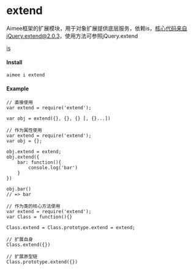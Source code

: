 # extend

Aimee框架的扩展模块，用于对象扩展提供底层服务，依赖is，核心代码来自jQuery.extend@2.0.3，使用方法可参照jQuery.extend

[is](https://github.com/Aimeejs/is)

#### Install  
```
aimee i extend
```


#### Example
```
// 直接使用
var extend = require('extend');

var obj = extend({}, {}, {} [, {}...])
```

```
// 作为属性使用
var extend = require('extend');
var obj = {};

obj.extend = extend;
obj.extend({
	bar: function(){
		console.log('bar')
	}
})

obj.bar()
// => bar
```

```
// 作为类的核心方法使用
var extend = require('extend');
var Class = function(){}

Class.extend = Class.prototype.extend = extend;

// 扩展自身
Class.extend({})

// 扩展原型链
Class.prototype.extend({})
```
